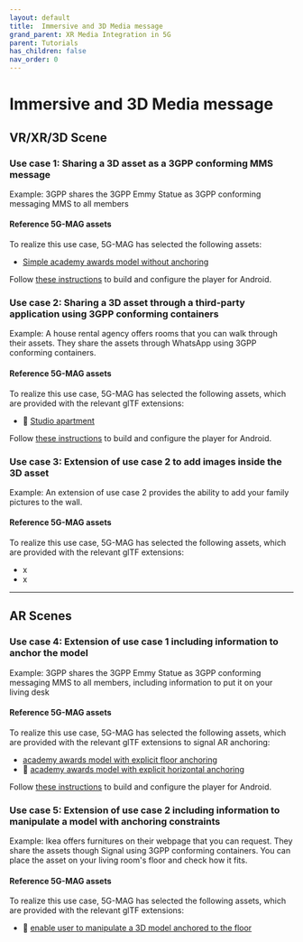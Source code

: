 ```yaml
---
layout: default
title:  Immersive and 3D Media message
grand_parent: XR Media Integration in 5G
parent: Tutorials
has_children: false
nav_order: 0
---
```


# Immersive and 3D Media message

## VR/XR/3D Scene

### Use case 1: Sharing a 3D asset as a 3GPP conforming MMS message
Example: 3GPP shares the 3GPP Emmy Statue as 3GPP conforming messaging MMS to all members

#### Reference 5G-MAG assets

To realize this use case, 5G-MAG has selected the following assets:
* [Simple academy awards model without anchoring](https://github.com/5G-MAG/rt-xr-content/tree/development/awards/awards.gltf)

Follow [these instructions](../usage/xr-player-android) to build and configure the player for Android.

### Use case 2: Sharing a 3D asset through a third-party application using 3GPP conforming containers
Example: A house rental agency offers rooms that you can walk through their assets. They share the assets through WhatsApp using 3GPP conforming containers.

#### Reference 5G-MAG assets
To realize this use case, 5G-MAG has selected the following assets, which are provided with the relevant glTF extensions:
* 🚧 [Studio apartment](https://github.com/5G-MAG/rt-xr-content/blob/development/studio_apartment/studio_apartment.gltf)

Follow [these instructions](../usage/xr-player-android) to build and configure the player for Android.


### Use case 3: Extension of use case 2 to add images inside the 3D asset
Example: An extension of use case 2 provides the ability to add your family pictures to the wall.

#### Reference 5G-MAG assets
To realize this use case, 5G-MAG has selected the following assets, which are provided with the relevant glTF extensions:
* x
* x


---

## AR Scenes

### Use case 4: Extension of use case 1 including information to anchor the model
Example: 3GPP shares the 3GPP Emmy Statue as 3GPP conforming messaging MMS to all members, including information to put it on your living desk

#### Reference 5G-MAG assets
To realize this use case, 5G-MAG has selected the following assets, which are provided with the relevant glTF extensions to signal AR anchoring:
* [academy awards model with explicit floor anchoring](https://github.com/5G-MAG/rt-xr-content/blob/development/awards/awards_floor_anchoring.gltf)
* 🚧 [academy awards model with explicit horizontal anchoring](https://github.com/5G-MAG/rt-xr-content/blob/development/awards/awards_plane_anchoring.gltf)

Follow [these instructions](../usage/xr-player-android) to build and configure the player for Android.


### Use case 5: Extension of use case 2 including information to manipulate a model with anchoring constraints
Example: Ikea offers furnitures on their webpage that you can request. They share the assets though Signal using 3GPP conforming containers. You can place the asset on your living room's floor and check how it fits.

#### Reference 5G-MAG assets
To realize this use case, 5G-MAG has selected the following assets, which are provided with the relevant glTF extensions:
* 🚧 [enable user to manipulate a 3D model anchored to the floor](https://github.com/5G-MAG/rt-xr-unity-player/issues/41)
 
